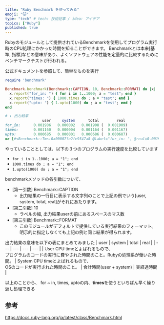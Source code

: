```yaml
---
title: "Ruby Benchmark を使ってみる"
emoji: "😽"
type: "tech" # tech: 技術記事 / idea: アイデア
topics: ["Ruby"]
published: true
---
```


Rubyのモジュールとして提供されているBenchmarkを使用してプログラム実行時のCPU処理にかかった時間を知ることができます。
Benchmarkとは本来[基準, 指標]などの意味があり、よくソフトウェアの性能を定量的に比較するためにベンチマークテストが行われる。


公式ドキュメントを参照して、簡単なものを実行
```ruby
require 'benchmark'

Benchmark.benchmark(Benchmark::CAPTION, 10, Benchmark::FORMAT) do |x|
  x.report("for_in: ") { for i in 1..1000; a = "test"; end }
  x.report("times: ") { 1000.times do ; a = "test"; end }
  x.report("upto: ") { 1.upto(1000) do ; a = "test"; end }
end

# ↓ 出力結果
                 user     system      total        real
for_in:      0.001906   0.000002   0.001908 (  0.001909)
times:       0.001160   0.000004   0.001164 (  0.001167)
upto:        0.000685   0.000001   0.000686 (  0.000687)
=> [#<Benchmark::Tms:0x00007fe2fe9547a8 @label="for_in: ", @real=0.0019089998677372932, @cstime=0.0, @cutime=0.0, @stime=2.000000000002e-06, @utime=0.0019059999999999633, @total=0.0019079999999999653>, #<Benchmark::Tms:0x00007fe2fe9be5e0 @label="times: ", @real=0.0011669998057186604, @cstime=0.0, @cutime=0.0, @stime=4.000000000004e-06, @utime=0.0011600000000000499, @total=0.0011640000000000539>, #<Benchmark::Tms:0x00007fe2fe9ef870 @label="upto: ", @real=0.0006869998760521412, @cstime=0.0, @cutime=0.0, @stime=1.000000000001e-06, @utime=0.0006850000000000467, @total=0.0006860000000000477>]
```

やっていることとしては、以下の３つのプログラムの実行速度を比較しています
- `for i in 1..1000; a = "1"; end`
- `1000.times do ; a = "1"; end`
- `1.upto(1000) do ; a = "1"; end`


benchmarkメソッドの各引数について、
- [第一引数] Benchmark::CAPTION
  - 出力結果の一行目に表示する文字列のことで上記の例でいう[user, system, total, real]がそれにあたります。
- [第二引数] 10
  - ラベルの幅, 出力結果userの前にあるスペースのマス数
- [第三引数] Benchmark::FORMAT
  - このモジュールがデフォルトで提供している実行結果のフォーマット。明示的に指定しなくても上記の例と同じ結果が得られます。

出力結果の意味を以下の表にまとめてみました
| user | system | total | real |
| --- | --- | --- | --- |
| User CPU timeとよばれるもので、 <br> プログラムのコードの実行に費やされた時間のこと。Rubyの処理系が働いた時間。 | System CPU timeとよばれるもので、<br>OSのコードが実行された時間のこと。 | 合計時間(user + system) | 実経過時間 |

以上のことから、
for ~ in, times, uptoの内、**times**を使うといちばん早く繰り返し処理できる

## 参考

https://docs.ruby-lang.org/ja/latest/class/Benchmark.html